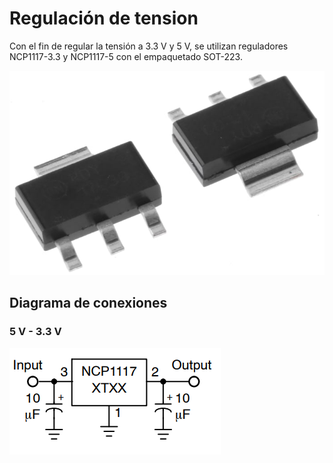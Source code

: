 
# Regulación de tension

Con el fin de regular la tensión a 3.3 V y 5 V, se utilizan reguladores NCP1117-3.3 y NCP1117-5 con el empaquetado SOT-223.

![Screenshot](/Imagenes/ncp1117.jpg) 

## Diagrama de conexiones

### 5 V - 3.3 V

![Screenshot](/Imagenes/ncp_2.PNG) 


